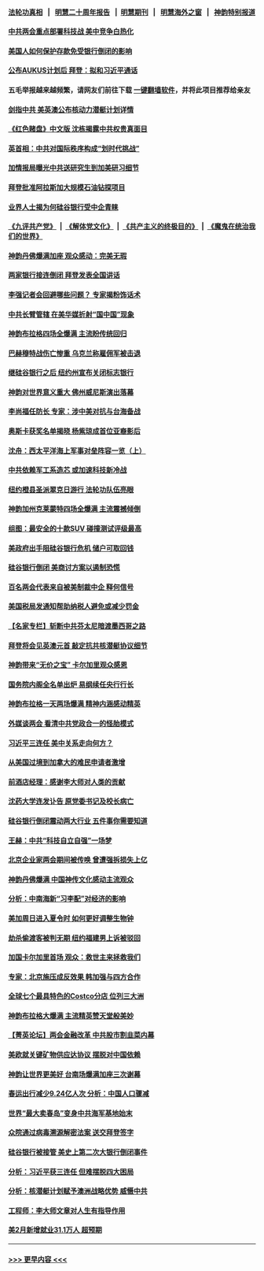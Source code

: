 #### [法轮功真相](https://github.com/gfw-breaker/truth/blob/master/README.md?t=0) &nbsp;&nbsp;|&nbsp;&nbsp; [明慧二十周年报告](https://github.com/gfw-breaker/mh-reports/blob/master/README.md?t=0) &nbsp;&nbsp;|&nbsp;&nbsp;[明慧期刊](https://github.com/gfw-breaker/mh-qikan) &nbsp;&nbsp;|&nbsp;&nbsp; [明慧海外之窗](https://github.com/gfw-breaker/mh-news/blob/master/README.md?t=0) &nbsp;&nbsp;|&nbsp;&nbsp; [神韵特别报道](https://github.com/gfw-breaker/mh-news/blob/master/shenyun.md?t=0)
#### [中共两会重点部署科技战 美中竞争白热化](../pages/nf4514/n13949668.md?t=03142143) 
#### [美国人如何保护存款免受银行倒闭的影响](../pages/nf4514/n13949675.md?t=03142143) 
#### [公布AUKUS计划后 拜登：拟和习近平通话](../pages/nf4514/n13949736.md?t=03142143) 
#### 五毛举报越来越频繁，请网友们前往下载 [一键翻墙软件](https://github.com/gfw-breaker/ssr-accounts)，并将此项目推荐给亲友
#### [剑指中共 美英澳公布核动力潜艇计划详情](../pages/nf4514/n13949658.md?t=03142143) 
#### [《红色赌盘》中文版 沈栋揭露中共权贵真面目](../pages/nf4514/n13949211.md?t=03142143) 
#### [英首相：中共对国际秩序构成“划时代挑战”](../pages/nf4514/n13949631.md?t=03142143) 
#### [加情报局曝光中共送研究生到加美研习细节](../pages/nf4514/n13949639.md?t=03142143) 
#### [拜登批准阿拉斯加大规模石油钻探项目](../pages/nf4514/n13949586.md?t=03142143) 
#### [业界人士揭为何硅谷银行受中企青睐](../pages/nf4514/n13949617.md?t=03142143) 
#### [《九评共产党》](https://github.com/begood0513/9ping.md/blob/master/README.md) &nbsp;|&nbsp; [《解体党文化》](../../../../jtdwh.md/blob/master/README.md)  &nbsp;|&nbsp; [《共产主义的终极目的》](../../../../gczydzjmd.md/blob/master/README.md) &nbsp;|&nbsp; [《魔鬼在统治我们的世界》](../../../../mgztzwmdsj.md/blob/master/README.md) 
#### [神韵丹佛爆满加座 观众感动：完美无瑕](../pages/nf4514/n13949526.md?t=03142143) 
#### [两家银行接连倒闭 拜登发表全国讲话](../pages/nf4514/n13949483.md?t=03142143) 
#### [李强记者会回避哪些问题？ 专家揭粉饰话术](../pages/nf4514/n13949349.md?t=03142143) 
#### [中共长臂管辖 在美华媒折射“国中国”现象](../pages/nf4514/n13949073.md?t=03142143) 
#### [神韵布拉格四场全爆满 主流盼传统回归](../pages/nf4514/n13949090.md?t=03142143) 
#### [巴赫穆特战伤亡惨重 乌克兰称雇佣军被击退](../pages/nf4514/n13949384.md?t=03142143) 
#### [继硅谷银行之后 纽约州宣布关闭标志银行](../pages/nf4514/n13949284.md?t=03142143) 
#### [神韵对世界意义重大 佛州威尼斯演出落幕](../pages/nf4514/n13949271.md?t=03142143) 
#### [李尚福任防长 专家：涉中美对抗与台海备战](../pages/nf4514/n13949139.md?t=03142143) 
#### [奥斯卡获奖名单揭晓 杨紫琼成首位亚裔影后](../pages/nf4514/n13948969.md?t=03142143) 
#### [沈舟：西太平洋海上军事对垒阵容一览（上）](../pages/nf4514/n13948876.md?t=03142143) 
#### [中共依赖军工系造芯 或加速科技新冷战](../pages/nf4514/n13948479.md?t=03142143) 
#### [纽约橙县圣派翠克日游行 法轮功队伍亮眼](../pages/nf4514/n13948881.md?t=03142143) 
#### [神韵加州克莱蒙特四场全爆满 主流震撼倾倒](../pages/nf4514/n13949088.md?t=03142143) 
#### [组图：最安全的十款SUV 碰撞测试评级最高](../pages/nf4514/n13945412.md?t=03142143) 
#### [美政府出手阻硅谷银行危机 储户可取回钱](../pages/nf4514/n13948829.md?t=03142143) 
#### [硅谷银行倒闭 美商讨方案以遏制恐慌](../pages/nf4514/n13948744.md?t=03142143) 
#### [百名两会代表来自被美制裁中企 释何信号](../pages/nf4514/n13948306.md?t=03142143) 
#### [美国税局发通知帮助纳税人避免或减少罚金](../pages/nf4514/n13948186.md?t=03142143) 
#### [【名家专栏】斩断中共芬太尼暗渡墨西哥之路](../pages/nf4514/n13948027.md?t=03142143) 
#### [拜登将会见英澳元首 敲定抗共核潜艇协议细节](../pages/nf4514/n13948532.md?t=03142143) 
#### [神韵带来“无价之宝” 卡尔加里观众感恩](../pages/nf4514/n13948584.md?t=03142143) 
#### [国务院内阁全名单出炉 易纲续任央行行长](../pages/nf4514/n13948187.md?t=03142143) 
#### [神韵布拉格一天两场爆满 精神内涵感动精英](../pages/nf4514/n13948379.md?t=03142143) 
#### [外媒谈两会 看清中共党政合一的怪胎模式](../pages/nf4514/n13948310.md?t=03142143) 
#### [习近平三连任 美中关系走向何方？](../pages/nf4514/n13947734.md?t=03142143) 
#### [从美国过境到加拿大的难民申请者激增](../pages/nf4514/n13948083.md?t=03142143) 
#### [前酒店经理：感谢李大师对人类的贡献](../pages/nf4514/n13947597.md?t=03142143) 
#### [沈药大学连发讣告 原党委书记及校长病亡](../pages/nf4514/n13948096.md?t=03142143) 
#### [硅谷银行倒闭震动两大行业 五件事你需要知道](../pages/nf4514/n13948092.md?t=03142143) 
#### [王赫：中共“科技自立自强”一场梦](../pages/nf4514/n13947913.md?t=03142143) 
#### [北京企业家两会期间被传唤 曾遭强拆损失上亿](../pages/nf4514/n13947896.md?t=03142143) 
#### [神韵丹佛爆满 中国神传文化感动主流观众](../pages/nf4514/n13948052.md?t=03142143) 
#### [分析：中南海新“习李配”对经济的影响](../pages/nf4514/n13947637.md?t=03142143) 
#### [美加周日进入夏令时 如何更好调整生物钟](../pages/nf4514/n13947977.md?t=03142143) 
#### [劫杀偷渡客被判无期 纽约福建男上诉被驳回](../pages/nf4514/n13947782.md?t=03142143) 
#### [加国卡尔加里首场 观众：救世主来拯救我们](../pages/nf4514/n13947928.md?t=03142143) 
#### [专家：北京施压成反效果 韩加强与四方合作](../pages/nf4514/n13947914.md?t=03142143) 
#### [全球七个最具特色的Costco分店 位列三大洲](../pages/nf4514/n13947029.md?t=03142143) 
#### [神韵布拉格大爆满 主流精英赞天堂般美妙](../pages/nf4514/n13947713.md?t=03142143) 
#### [【菁英论坛】两会金融改革 中共股市割韭菜内幕](../pages/nf4514/n13947614.md?t=03142143) 
#### [美欧就关键矿物供应达协议 摆脱对中国依赖](../pages/nf4514/n13947576.md?t=03142143) 
#### [神韵让世界更美好 台南场爆满加座三次谢幕](../pages/nf4514/n13947619.md?t=03142143) 
#### [春运出行减少9.24亿人次 分析：中国人口骤减](../pages/nf4514/n13947106.md?t=03142143) 
#### [世界“最大卖春岛”变身中共海军基地始末](../pages/nf4514/n13947525.md?t=03142143) 
#### [众院通过病毒溯源解密法案 送交拜登签字](../pages/nf4514/n13947528.md?t=03142143) 
#### [硅谷银行被接管 美史上第二次大银行倒闭事件](../pages/nf4514/n13947516.md?t=03142143) 
#### [分析：习近平获三连任 但难摆脱四大困局](../pages/nf4514/n13947496.md?t=03142143) 
#### [分析：核潜艇计划赋予澳洲战略优势 威慑中共](../pages/nf4514/n13947450.md?t=03142143) 
#### [工程师：李大师文章对人生有指导作用](../pages/nf4514/n13946830.md?t=03142143) 
#### [美2月新增就业31.1万人 超预期](../pages/nf4514/n13947478.md?t=03142143) 

----
#### [ >>> 更早内容 <<< ](../indexes/nf4514-earlier.md)
